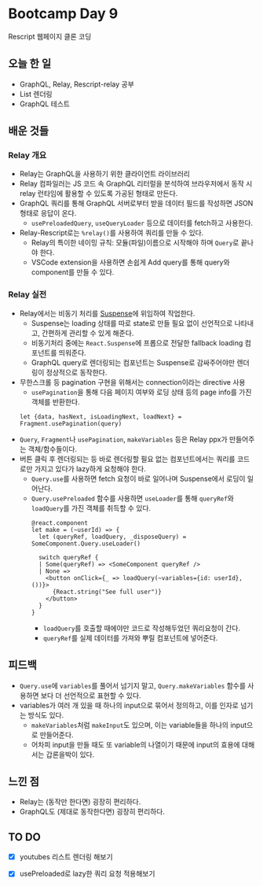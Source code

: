 # Bootcamp Day 9

Rescript 웹페이지 클론 코딩 

## 오늘 한 일
- GraphQL, Relay, Rescript-relay 공부
- List 렌더링
- GraphQL 테스트

## 배운 것들

### Relay 개요
- Relay는 GraphQL을 사용하기 위한 클라이언트 라이브러리
- Relay 컴파일러는 JS 코드 속 GraphQL 리터럴을 분석하여 브라우저에서 동작 시 relay 런타임에 활용할 수 있도록 가공된 형태로 만든다.
- GraphQL 쿼리를 통해 GraphQL 서버로부터 받을 데이터 필드를 작성하면 JSON 형태로 응답이 온다. 
  - `usePreloadedQuery`, `useQueryLoader` 등으로 데이터를 fetch하고 사용한다. 
- Relay-Rescript로는 `%relay()`를 사용하여 쿼리를 만들 수 있다.
  - Relay의 특이한 네이밍 규칙: 모듈(파일)이름으로 시작해야 하며 `Query`로 끝나야 한다.
  - VSCode extension을 사용하면 손쉽게 Add query를 통해 query와 component를 만들 수 있다.

### Relay 실전
- Relay에서는 비동기 처리를 [Suspense](https://relay.dev/docs/guided-tour/rendering/loading-states/)에 위임하여 작업한다.
  - Suspense는 loading 상태를 따로 state로 만들 필요 없이 선언적으로 나타내고, 간편하게 관리할 수 있게 해준다.
  - 비동기처리 중에는 `React.Suspense`에 프롭으로 전달한 fallback loading 컴포넌트를 띄워준다.
  - GraphQL query로 렌더링되는 컴포넌트는 Suspense로 감싸주어야만 렌더링이 정상적으로 동작한다.
- 무한스크롤 등 pagination 구현을 위해서는 connection이라는 directive 사용
  - `usePagination`을 통해 다음 페이지 여부와 로딩 상태 등의 page info를 가진 객체를 반환한다.
  ```res
  let {data, hasNext, isLoadingNext, loadNext} = Fragment.usePagination(query)
  ```
- `Query`, `Fragment`나 `usePagination`, `makeVariables` 등은 Relay ppx가 만들어주는 객체/함수들이다.
- 버튼 클릭 후 렌더링되는 등 바로 렌더링할 필요 없는 컴포넌트에서는 쿼리를 코드로만 가지고 있다가 lazy하게 요청해야 한다.
  - `Query.use`를 사용하면 fetch 요청이 바로 일어나며 Suspense에서 로딩이 일어난다.
  - `Query.usePreloaded` 함수를 사용하면 `useLoader`를 통해 `queryRef`와 `loadQuery`를 가진 객체를 취득할 수 있다.
    ```res
    @react.component
    let make = (~userId) => {
      let (queryRef, loadQuery, _disposeQuery) = SomeComponent.Query.useLoader()

      switch queryRef {
      | Some(queryRef) => <SomeComponent queryRef />
      | None =>
        <button onClick={_ => loadQuery(~variables={id: userId}, ())}>
          {React.string("See full user")}
        </button>
      }
    }    
    ``` 
    - `loadQuery`를 호출할 때에야만 코드로 작성해두었던 쿼리요청이 간다.
    - `queryRef`를 실제 데이터를 가져와 뿌릴 컴포넌트에 넣어준다. 

## 피드백
- `Query.use`에  `variables`를 풀어서 넘기지 말고, `Query.makeVariables` 함수를 사용하면 보다 더 선언적으로 표현할 수 있다.
- variables가 여러 개 있을 때 하나의 input으로 묶어서 정의하고, 이를 인자로 넘기는 방식도 있다.
  - `makeVariables`처럼 `makeInput`도 있으며, 이는 variable들을 하나의 input으로 만들어준다.
  - 어차피 input을 만들 때도 또 variable의 나열이기 때문에 input의 효용에 대해서는 갑론을박이 있다.

## 느낀 점
- Relay는 (동작만 한다면) 굉장히 편리하다.
- GraphQL도 (제대로 동작한다면) 굉장히 편리하다.

## TO DO
- [x] youtubes 리스트 렌더링 해보기
- [x] usePreloaded로 lazy한 쿼리 요청 적용해보기


